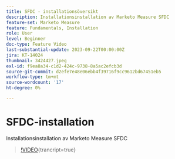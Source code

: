 ```yaml
---
title: SFDC - installationsöversikt
description: Installationsinstallation av Marketo Measure SFDC
feature-set: Marketo Measure
feature: Fundamentals, Installation
role: User
level: Beginner
doc-type: Feature Video
last-substantial-update: 2023-09-22T00:00:00Z
jira: KT-14024
thumbnail: 3424427.jpeg
exl-id: f9ea8a34-c1d2-424c-9738-8a5ac2efcb3d
source-git-commit: d2efe7e48e06ebb4f39716f9cc9612bd67451eb5
workflow-type: tm+mt
source-wordcount: '17'
ht-degree: 0%

---
```


# SFDC-installation

Installationsinstallation av Marketo Measure SFDC

>[!VIDEO](https://video.tv.adobe.com/v/3451809/?learn=on&captions=swe){trancript=true}

